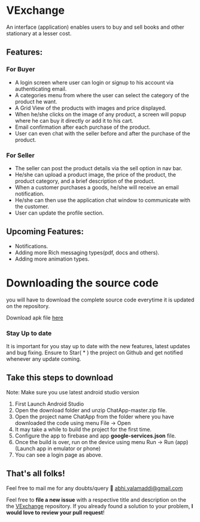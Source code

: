 # VExchange

An interface (application) enables users to buy and sell books and other stationary at a lesser cost.

## Features:
### For Buyer
- A login screen where user can login or signup to his account via authenticating email.
- A categories menu from where the user can select the category of the product he want.
- A Grid View of the products with images and price displayed.
- When he/she clicks on the image of any product, a screen will popup where he can buy it directly or add it to his cart.
- Email confirmation after each purchase of the product.
- User can even chat with the seller before and after the purchase of the product.

### For Seller
- The seller can post the product details via the sell option in nav bar.
- He/she can upload a product image, the price of the product, the product category, and a brief description of the product.
- When a customer purchases a goods, he/she will receive an email notification.
- He/she can then use the application chat window to communicate with the customer.
- User can update the profile section.

## Upcoming Features:
- Notifications.
- Adding more Rich messaging types(pdf, docs and others).
- Adding more animation types.

# Downloading the source code

you will have to download the complete source code everytime it is updated on the repository.

Download apk file <a href="https://github.com/hipstermartin/VExchange/app-debug.apk">here</a>

### Stay Up to date
It is important for you stay up to date with the new features, latest updates and bug fixing. Ensure to Star( * ) the project on Github and get notified whenever any update coming.

## Take this steps to download
Note: Make sure you use latest android studio version

1) First Launch Android Studio
2) Open the download folder and unzip ChatApp-master.zip file.
3) Open the project name ChatApp from the folder where you have downloaded the code using menu File -> Open 
4) It may take a while to build the project for the first time.
5) Configure the app to firebase and app <b>google-services.json</b> file.
6) Once the build is over, run on the device using menu Run -> Run (app) (Launch app in emulator or phone)
7) You can see a login page as above.

## That's all folks!
Feel free to mail me for any doubts/query 
:email: abhi.yalamaddi@gmail.com


Feel free to **file a new issue** with a respective title and description on the the [VExchange](https://github.com/hipstermartin/VExchange/issues) repository. If you already found a solution to your problem, **I would love to review your pull request**! 
